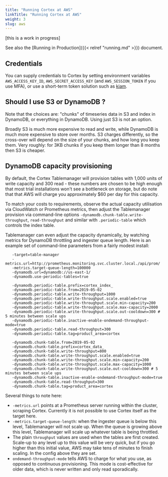 ```yaml
---
title: "Running Cortex at AWS"
linkTitle: "Running Cortex at AWS"
weight: 3
slug: aws
---
```


[this is a work in progress]

See also the [Running in Production]({{< relref "running.md" >}}) document.

## Credentials

You can supply credentials to Cortex by setting environment variables
`AWS_ACCESS_KEY_ID`, `AWS_SECRET_ACCESS_KEY` (and `AWS_SESSION_TOKEN`
if you use MFA), or use a short-term token solution such as
[kiam](https://github.com/uswitch/kiam).

## Should I use S3 or DynamoDB ?

Note that the choices are: "chunks" of timeseries data in S3 and index
in DynamoDB, or everything in DynamoDB. Using just S3 is not an option.

Broadly S3 is much more expensive to read and write, while DynamoDB is
much more expensive to store over months.  S3 charges differently, so
the cross-over will depend on the size of your chunks, and how long
you keep them.  Very roughly: for 3KB chunks if you keep them longer
than 8 months then S3 is cheaper.


## DynamoDB capacity provisioning

By default, the Cortex Tablemanager will provision tables with 1,000
units of write capacity and 300 read - these numbers are chosen to be
high enough that most trial installations won't see a bottleneck on
storage, but do note that that AWS will charge you approximately $60
per day for this capacity.

To match your costs to requirements, observe the actual capacity
utilisation via CloudWatch or Prometheus metrics, then adjust the
Tablemanager provision via command-line options
`-dynamodb.chunk-table.write-throughput`, `read-throughput` and
similar with `.periodic-table` which controls the index table.

Tablemanager can even adjust the capacity dynamically, by watching
metrics for DynamoDB throttling and ingester queue length. Here is an
example set of command-line parameters from a fairly modest install:

```
   -target=table-manager
   -metrics.url=http://prometheus.monitoring.svc.cluster.local./api/prom/
   -metrics.target-queue-length=100000
   -dynamodb.url=dynamodb://us-east-1/
   -dynamodb.use-periodic-tables=true

   -dynamodb.periodic-table.prefix=cortex_index_
   -dynamodb.periodic-table.from=2019-05-02
   -dynamodb.periodic-table.write-throughput=1000
   -dynamodb.periodic-table.write-throughput.scale.enabled=true
   -dynamodb.periodic-table.write-throughput.scale.min-capacity=200
   -dynamodb.periodic-table.write-throughput.scale.max-capacity=2000
   -dynamodb.periodic-table.write-throughput.scale.out-cooldown=300 # 5 minutes between scale ups
   -dynamodb.periodic-table.inactive-enable-ondemand-throughput-mode=true
   -dynamodb.periodic-table.read-throughput=300
   -dynamodb.periodic-table.tag=product_area=cortex

   -dynamodb.chunk-table.from=2019-05-02
   -dynamodb.chunk-table.prefix=cortex_data_
   -dynamodb.chunk-table.write-throughput=800
   -dynamodb.chunk-table.write-throughput.scale.enabled=true
   -dynamodb.chunk-table.write-throughput.scale.min-capacity=200
   -dynamodb.chunk-table.write-throughput.scale.max-capacity=1000
   -dynamodb.chunk-table.write-throughput.scale.out-cooldown=300 # 5 minutes between scale ups
   -dynamodb.chunk-table.inactive-enable-ondemand-throughput-mode=true
   -dynamodb.chunk-table.read-throughput=300
   -dynamodb.chunk-table.tag=product_area=cortex
```

Several things to note here:

- `-metrics.url` points at a Prometheus server running within the
   cluster, scraping Cortex.  Currently it is not possible to use
   Cortex itself as the target here.
- `-metrics.target-queue-length`: when the ingester queue is below
   this level, Tablemanager will not scale up. When the queue is
   growing above this level, Tablemanager will scale up whatever
   table is being throttled.
- The plain `throughput` values are used when the tables are first
   created. Scale-up to any level up to this value will be very quick,
   but if you go higher than this initial value, AWS may take tens of
   minutes to finish scaling. In the config above they are set.
- `ondemand-throughput-mode` tells AWS to charge for what you use, as
   opposed to continuous provisioning. This mode is cost-effective for
   older data, which is never written and only read sporadically.
